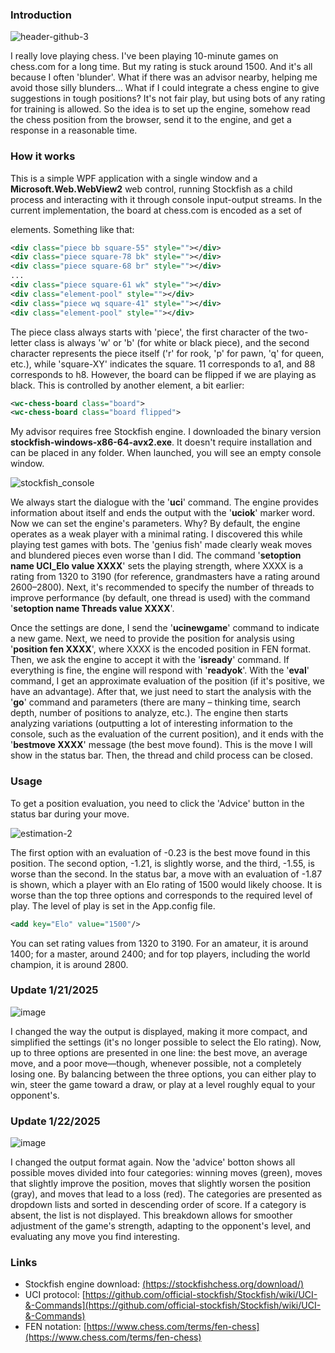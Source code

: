 ### Introduction
![header-github-3](https://github.com/user-attachments/assets/59ab55ad-4ad0-4a12-ad2a-9deb080bdd72)


I really love playing chess. I've been playing 10-minute games on chess.com for a long time. But my rating is stuck around 1500. And it's all because I often 'blunder'. What if there was an advisor nearby, helping me avoid those silly blunders... What if I could integrate a chess engine to give suggestions in tough positions? It's not fair play, but using bots of any rating for training is allowed. So the idea is to set up the engine, somehow read the chess position from the browser, send it to the engine, and get a response in a reasonable time.

### How it works
This is a simple WPF application with a single window and a **Microsoft.Web.WebView2** web control, running Stockfish as a child process and interacting with it through console input-output streams. In the current implementation, the board at chess.com is encoded as a set of <div> elements. Something like that:
```xml
<div class="piece bb square-55" style=""></div>
<div class="piece square-78 bk" style=""></div>
<div class="piece square-68 br" style=""></div>
...
<div class="piece square-61 wk" style=""></div>
<div class="element-pool" style=""></div>
<div class="piece wq square-41" style=""></div>
<div class="element-pool" style=""></div>
```
The piece class always starts with 'piece', the first character of the two-letter class is always 'w' or 'b' (for white or black piece), and the second character represents the piece itself ('r' for rook, 'p' for pawn, 'q' for queen, etc.), while 'square-XY' indicates the square. 11 corresponds to a1, and 88 corresponds to h8. However, the board can be flipped if we are playing as black. This is controlled by another element, a bit earlier:
```xml
<wc-chess-board class="board">
<wc-chess-board class="board flipped">
```
My advisor requires free Stockfish engine. I downloaded the binary version **stockfish-windows-x86-64-avx2.exe**. It doesn't require installation and can be placed in any folder. When launched, you will see an empty console window.

![stockfish_console](https://github.com/user-attachments/assets/354c3b3e-eb39-4d86-bc0c-7bd097df0b65)

We always start the dialogue with the '**uci**' command. The engine provides information about itself and ends the output with the '**uciok**' marker word. Now we can set the engine's parameters. Why? By default, the engine operates as a weak player with a minimal rating. I discovered this while playing test games with bots. The 'genius fish' made clearly weak moves and blundered pieces even worse than I did. The command '**setoption name UCI_Elo value XXXX**' sets the playing strength, where XXXX is a rating from 1320 to 3190 (for reference, grandmasters have a rating around 2600–2800). Next, it's recommended to specify the number of threads to improve performance (by default, one thread is used) with the command '**setoption name Threads value XXXX**'.

Once the settings are done, I send the '**ucinewgame**' command to indicate a new game. Next, we need to provide the position for analysis using '**position fen XXXX**', where XXXX is the encoded position in FEN format. Then, we ask the engine to accept it with the '**isready**' command. If everything is fine, the engine will respond with '**readyok**'. With the '**eval**' command, I get an approximate evaluation of the position (if it's positive, we have an advantage). After that, we just need to start the analysis with the '**go**' command and parameters (there are many – thinking time, search depth, number of positions to analyze, etc.). The engine then starts analyzing variations (outputting a lot of interesting information to the console, such as the evaluation of the current position), and it ends with the '**bestmove XXXX**' message (the best move found). This is the move I will show in the status bar. Then, the thread and child process can be closed.

### Usage

To get a position evaluation, you need to click the 'Advice' button in the status bar during your move.

![estimation-2](https://github.com/user-attachments/assets/8b7925c9-2957-4a3b-94f0-3a00d6cd68f8)

The first option with an evaluation of -0.23 is the best move found in this position. The second option, -1.21, is slightly worse, and the third, -1.55, is worse than the second. In the status bar, a move with an evaluation of -1.87 is shown, which a player with an Elo rating of 1500 would likely choose. It is worse than the top three options and corresponds to the required level of play. The level of play is set in the App.config file.

```xml
<add key="Elo" value="1500"/>
```

You can set rating values from 1320 to 3190. For an amateur, it is around 1400; for a master, around 2400; and for top players, including the world champion, it is around 2800.

### Update 1/21/2025

![image](https://github.com/user-attachments/assets/ad306d72-63e4-4c08-9592-ee9ec8c62101)

I changed the way the output is displayed, making it more compact, and simplified the settings (it's no longer possible to select the Elo rating). Now, up to three options are presented in one line: the best move, an average move, and a poor move—though, whenever possible, not a completely losing one. By balancing between the three options, you can either play to win, steer the game toward a draw, or play at a level roughly equal to your opponent's.

### Update 1/22/2025

![image](https://github.com/user-attachments/assets/8e34887f-d712-47ba-91c6-d0c24e1c40e7)

I changed the output format again. Now the 'advice' botton shows all possible moves divided into four categories: winning moves (green), moves that slightly improve the position, moves that slightly worsen the position (gray), and moves that lead to a loss (red). The categories are presented as dropdown lists and sorted in descending order of score. If a category is absent, the list is not displayed. This breakdown allows for smoother adjustment of the game's strength, adapting to the opponent's level, and evaluating any move you find interesting.

### Links
* Stockfish engine download: [(https://stockfishchess.org/download/)](https://stockfishchess.org/download/)
* UCI protocol: [https://github.com/official-stockfish/Stockfish/wiki/UCI-&-Commands](https://github.com/official-stockfish/Stockfish/wiki/UCI-&-Commands)
* FEN notation: [https://www.chess.com/terms/fen-chess](https://www.chess.com/terms/fen-chess)
